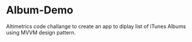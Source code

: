 # Album-Demo
Altimetrics code challange to create an app to diplay list of iTunes Albums using MVVM design pattern.
